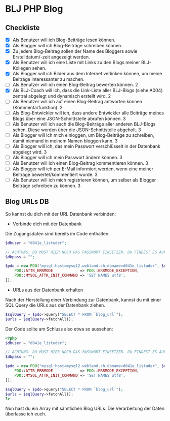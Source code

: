 # BLJ PHP Blog

## Checkliste

- [x] Als Benutzer will ich Blog-Beiträge lesen können.
- [x] Als Blogger will ich Blog-Beiträge schreiben können.
- [x] Zu jedem Blog-Beitrag sollen der Name des Bloggers sowie Erstelldatum/-zeit angezeigt werden.
- [x] Als Benutzer will ich eine Liste mit Links zu den Blogs meiner BLJ-Kollegen sehen.
- [x] Als Blogger will ich Bilder aus dem Internet verlinken können, um meine Beiträge interessanter zu machen.
- [ ] Als Benutzer will ich einen Blog-Beitrag bewerten können. 2
- [x] Als BLJ-Coach will ich, dass die Link-Liste aller BLJ-Blogs (siehe A004) zentral abgelegt und dynamisch erstellt wird. 2
- [ ] Als Benutzer will ich auf einen Blog-Beitrag antworten können (Kommentarfunktion). 2
- [ ] Als Blog-Entwickler will ich, dass andere Entwickler alle Beiträge meines Blogs über eine JSON-Schnittstelle abrufen können. 3
- [ ] Als Benutzer will ich auch die Blog-Beiträge aller anderen BLJ-Blogs sehen. Diese werden über die JSON-Schnittstelle abgeholt. 3
- [ ] Als Blogger will ich mich einloggen, um Blog-Beiträge zu schreiben, damit niemand in meinem Namen bloggen kann. 3
- [ ] Als Blogger will ich, das mein Passwort verschlüsselt in der Datenbank abgelegt wird. 3
- [ ] Als Blogger will ich mein Passwort ändern können. 3
- [ ] Als Benutzer will ich einen Blog-Beitrag kommentieren können. 3
- [ ] Als Blogger will ich per E-Mail informiert werden, wenn eine meiner Beiträge bewertet/kommentiert wurde. 3
- [ ] Als Benutzer will ich mich registrieren können, um selber als Blogger Beiträge schreiben zu können. 3

## Blog URLs DB

So kannst du dich mit der URL Datenbank verbinden:

- Verbinde dich mit der Datenbank

Die Zugangsdaten sind bereits im Code enthalten.

```php
$dbuser = "d041e_listuder";

// ACHTUNG: DU MUST HIER NOCH DAS PASSWORT EINSETZEN. DU FINDEST ES AUF DISCORD IM INFO CHANNEL
$dbpass = "";

$pdo = new PDO("mysql:host=mysql2.webland.ch;dbname=d041e_listuder", $dbuser, $dbpass, [
    PDO::ATTR_ERRMODE            => PDO::ERRMODE_EXCEPTION,
    PDO::MYSQL_ATTR_INIT_COMMAND => 'SET NAMES utf8',
]);
```

- URLs aus der Datenbank erhalten

Nach der Herstellung einer Verbindung zur Datenbank, kannst du mit einer SQL Query die URLs aus der Datenbank ziehen.

```php
$sqlQuery = $pdo->query("SELECT * FROM `blog_url`");
$urls = $sqlQuery->fetchAll();
```

Der Code sollte am Schluss also etwa so aussehen:

```php
<?php
$dbuser = "d041e_listuder";

// ACHTUNG: DU MUST HIER NOCH DAS PASSWORT EINSETZEN. DU FINDEST ES AUF DISCORD IM INFO CHANNEL
$dbpass = "";

$pdo = new PDO("mysql:host=mysql2.webland.ch;dbname=d041e_listuder", $dbuser, $dbpass, [
    PDO::ATTR_ERRMODE            => PDO::ERRMODE_EXCEPTION,
    PDO::MYSQL_ATTR_INIT_COMMAND => 'SET NAMES utf8',
]);

$sqlQuery = $pdo->query("SELECT * FROM `blog_url`");
$urls = $sqlQuery->fetchAll();
?>
```

Nun hast du ein Array mit sämtlichen Blog URLs. Die Verarbeitung der Daten überlasse ich euch.
